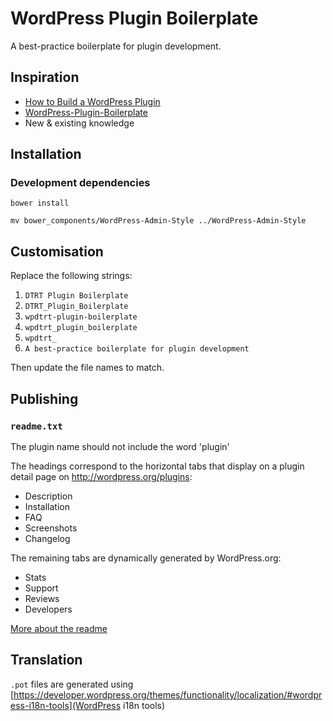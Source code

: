 # WordPress Plugin Boilerplate

A best-practice boilerplate for plugin development.

## Inspiration

* [How to Build a WordPress Plugin](https://teamtreehouse.com/library/how-to-build-a-wordpress-plugin)
* [WordPress-Plugin-Boilerplate](https://github.com/DevinVinson/WordPress-Plugin-Boilerplate/)
* New & existing knowledge

## Installation

### Development dependencies

```
bower install

mv bower_components/WordPress-Admin-Style ../WordPress-Admin-Style
```

## Customisation

Replace the following strings:

1. `DTRT Plugin Boilerplate`
1. `DTRT_Plugin_Boilerplate`
1. `wpdtrt-plugin-boilerplate`
1. `wpdtrt_plugin_boilerplate`
1. `wpdtrt_`
1. `A best-practice boilerplate for plugin development`

Then update the file names to match.

## Publishing

### `readme.txt`

The plugin name should not include the word 'plugin'

The headings correspond to the horizontal tabs that display on a plugin detail page on <http://wordpress.org/plugins>:

* Description
* Installation
* FAQ
* Screenshots
* Changelog

The remaining tabs are dynamically generated by WordPress.org:

* Stats
* Support
* Reviews
* Developers

[More about the readme](https://wordpress.org/plugins/developers/#readme)

## Translation

`.pot` files are generated using [https://developer.wordpress.org/themes/functionality/localization/#wordpress-i18n-tools](WordPress i18n tools)

